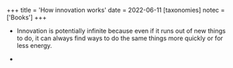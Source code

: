 +++
title = 'How innovation works'
date = 2022-06-11
[taxonomies]
notec = ['Books']
+++


* Innovation is potentially infinite because even if it runs out of new things to do, it can always find ways to do the same things more quickly or for less energy.

* 
